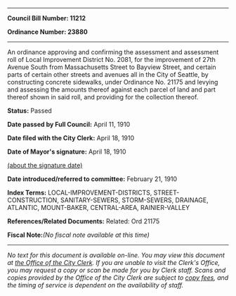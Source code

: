

********

**Council Bill Number: 11212**
   
**Ordinance Number: 23880**
********

 An ordinance approving and confirming the assessment and assessment roll of Local Improvement District No. 2081, for the improvement of 27th Avenue South from Massachusetts Street to Bayview Street, and certain parts of certain other streets and avenues all in the City of Seattle, by constructing concrete sidewalks, under Ordinance No. 21175 and levying and assessing the amounts thereof against each parcel of land and part thereof shown in said roll, and providing for the collection thereof.

**Status:** Passed
   
**Date passed by Full Council:** April 11, 1910
   
**Date filed with the City Clerk:** April 18, 1910
   
**Date of Mayor's signature:** April 18, 1910
   
[(about the signature date)](/~public/approvaldate.htm)
   
   
   
**Date introduced/referred to committee:** February 21, 1910
   
   
**Index Terms:** LOCAL-IMPROVEMENT-DISTRICTS, STREET-CONSTRUCTION, SANITARY-SEWERS, STORM-SEWERS, DRAINAGE, ATLANTIC, MOUNT-BAKER, CENTRAL-AREA, RAINIER-VALLEY

**References/Related Documents:** Related: Ord 21175

**Fiscal Note:**_(No fiscal note available at this time)_
********

_No text for this document is available on-line. You may view this document at [the Office of the City Clerk](http://www.seattle.gov/leg/clerk/contactUs.htm). If you are unable to visit the Clerk's Office, you may request a copy or scan be made for you by Clerk staff. Scans and copies provided by the Office of the City Clerk are subject to [copy fees](http://clerk.seattle.gov/~public/clerkfees.htm), and the timing of service is dependent on the availability of staff._

